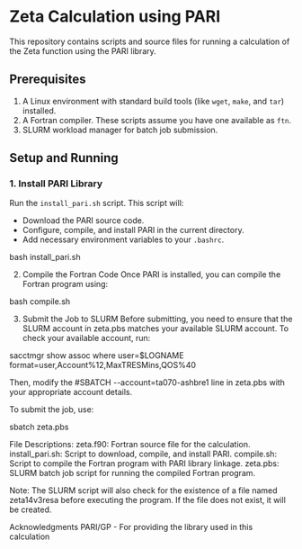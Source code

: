 # Zeta Calculation using PARI

This repository contains scripts and source files for running a calculation of the Zeta function using the PARI library.

## Prerequisites

1. A Linux environment with standard build tools (like `wget`, `make`, and `tar`) installed.
2. A Fortran compiler. These scripts assume you have one available as `ftn`.
3. SLURM workload manager for batch job submission.

## Setup and Running

### 1. Install PARI Library

Run the `install_pari.sh` script. This script will:
- Download the PARI source code.
- Configure, compile, and install PARI in the current directory.
- Add necessary environment variables to your `.bashrc`.

bash install_pari.sh

2. Compile the Fortran Code
Once PARI is installed, you can compile the Fortran program using:

bash compile.sh


3. Submit the Job to SLURM
Before submitting, you need to ensure that the SLURM account in zeta.pbs matches your available SLURM account. To check your available account, run:

sacctmgr show assoc where user=$LOGNAME format=user,Account%12,MaxTRESMins,QOS%40

Then, modify the #SBATCH --account=ta070-ashbre1 line in zeta.pbs with your appropriate account details.

To submit the job, use:

sbatch zeta.pbs



File Descriptions:
zeta.f90: Fortran source file for the calculation.
install_pari.sh: Script to download, compile, and install PARI.
compile.sh: Script to compile the Fortran program with PARI library linkage.
zeta.pbs: SLURM batch job script for running the compiled Fortran program.

Note: The SLURM script will also check for the existence of a file named zeta14v3resa before executing the program. If the file does not exist, it will be created.

Acknowledgments
PARI/GP - For providing the library used in this calculation
